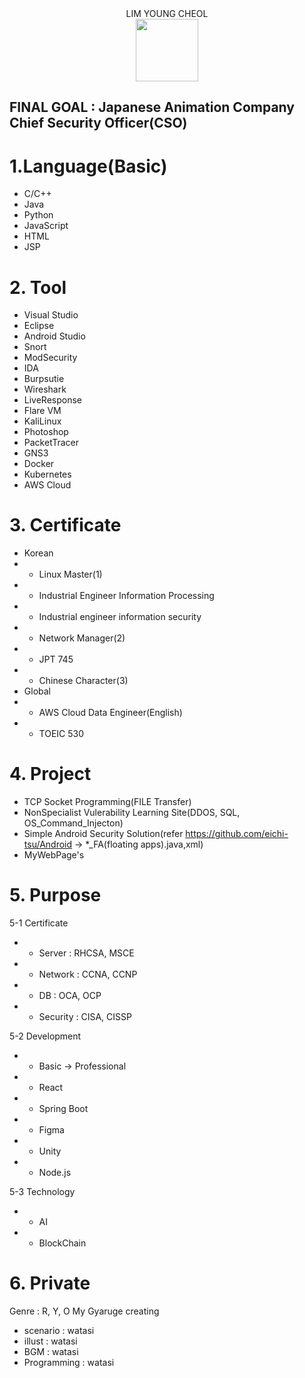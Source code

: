 <center>LIM YOUNG CHEOL</center> 
<center><img src="https://thumb.ac-illust.com/1a/1a2cc631857ee598f6388330fe70a65d_t.jpeg" style="width:100px; height:100px"></center>


__FINAL GOAL : Japanese Animation Company Chief Security Officer(CSO)__
----
# 1.Language(Basic)
- C/C++
- Java
- Python
- JavaScript
- HTML
- JSP
# 2. Tool
- Visual Studio
- Eclipse
- Android Studio
- Snort
- ModSecurity
- IDA
- Burpsutie
- Wireshark
- LiveResponse
- Flare VM
- KaliLinux
- Photoshop
- PacketTracer
- GNS3
- Docker
- Kubernetes
- AWS Cloud
# 3. Certificate
- Korean
- - Linux Master(1)
- - Industrial Engineer Information Processing
- * Industrial engineer information security
- * Network Manager(2)
- * JPT 745
- * Chinese Character(3)
- Global
- * AWS Cloud Data Engineer(English)
- * TOEIC 530
# 4. Project    
- TCP Socket Programming(FILE Transfer)
- NonSpecialist Vulerability Learning Site(DDOS, SQL, OS_Command_Injecton)
- Simple Android Security Solution(refer https://github.com/eichi-tsu/Android -> *_FA(floating apps).java,xml)
- MyWebPage's
# 5. Purpose
5-1 Certificate<br>
- - Server : RHCSA, MSCE
- - Network : CCNA, CCNP
- - DB : OCA, OCP
- - Security : CISA, CISSP<br>

5-2 Development
- - Basic -> Professional
- - React
- - Spring Boot
- - Figma
- - Unity
- - Node.js

5-3 Technology
- - AI
- - BlockChain
# 6. Private
Genre : R, Y, O
My Gyaruge creating
- scenario : watasi
- illust : watasi
- BGM : watasi
- Programming : watasi


